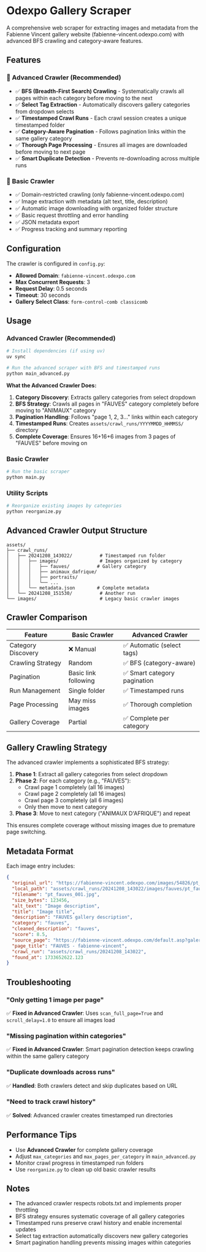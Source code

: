 # Odexpo Gallery Scraper

A comprehensive web scraper for extracting images and metadata from the Fabienne Vincent gallery website (fabienne-vincent.odexpo.com) with advanced BFS crawling and category-aware features.

## Features

### 🚀 Advanced Crawler (Recommended)
- ✅ **BFS (Breadth-First Search) Crawling** - Systematically crawls all pages within each category before moving to the next
- ✅ **Select Tag Extraction** - Automatically discovers gallery categories from dropdown selects
- ✅ **Timestamped Crawl Runs** - Each crawl session creates a unique timestamped folder
- ✅ **Category-Aware Pagination** - Follows pagination links within the same gallery category
- ✅ **Thorough Page Processing** - Ensures all images are downloaded before moving to next page
- ✅ **Smart Duplicate Detection** - Prevents re-downloading across multiple runs

### 📝 Basic Crawler
- ✅ Domain-restricted crawling (only fabienne-vincent.odexpo.com)
- ✅ Image extraction with metadata (alt text, title, description)
- ✅ Automatic image downloading with organized folder structure
- ✅ Basic request throttling and error handling
- ✅ JSON metadata export
- ✅ Progress tracking and summary reporting

## Configuration

The crawler is configured in `config.py`:

- **Allowed Domain**: `fabienne-vincent.odexpo.com`
- **Max Concurrent Requests**: 3
- **Request Delay**: 0.5 seconds
- **Timeout**: 30 seconds
- **Gallery Select Class**: `form-control-comb classicomb`

## Usage

### Advanced Crawler (Recommended)

```bash
# Install dependencies (if using uv)
uv sync

# Run the advanced scraper with BFS and timestamped runs
python main_advanced.py
```

**What the Advanced Crawler Does:**

1. **Category Discovery**: Extracts gallery categories from select dropdown
2. **BFS Strategy**: Crawls all pages in "FAUVES" category completely before moving to "ANIMAUX" category
3. **Pagination Handling**: Follows "page 1, 2, 3..." links within each category
4. **Timestamped Runs**: Creates `assets/crawl_runs/YYYYMMDD_HHMMSS/` directory
5. **Complete Coverage**: Ensures 16+16+6 images from 3 pages of "FAUVES" before moving on

### Basic Crawler

```bash
# Run the basic scraper
python main.py
```

### Utility Scripts

```bash
# Reorganize existing images by categories
python reorganize.py
```

## Advanced Crawler Output Structure

```
assets/
├── crawl_runs/
│   ├── 20241208_143022/          # Timestamped run folder
│   │   ├── images/               # Images organized by category
│   │   │   ├── fauves/          # Gallery category
│   │   │   ├── animaux_dafrique/
│   │   │   ├── portraits/
│   │   │   └── ...
│   │   └── metadata.json        # Complete metadata
│   └── 20241208_151530/          # Another run
└── images/                       # Legacy basic crawler images
```

## Crawler Comparison

| Feature | Basic Crawler | Advanced Crawler |
|---------|---------------|------------------|
| Category Discovery | ❌ Manual | ✅ Automatic (select tags) |
| Crawling Strategy | Random | ✅ BFS (category-aware) |
| Pagination | Basic link following | ✅ Smart category pagination |
| Run Management | Single folder | ✅ Timestamped runs |
| Page Processing | May miss images | ✅ Thorough completion |
| Gallery Coverage | Partial | ✅ Complete per category |

## Gallery Crawling Strategy

The advanced crawler implements a sophisticated BFS strategy:

1. **Phase 1**: Extract all gallery categories from select dropdown
2. **Phase 2**: For each category (e.g., "FAUVES"):
   - Crawl page 1 completely (all 16 images)
   - Crawl page 2 completely (all 16 images)  
   - Crawl page 3 completely (all 6 images)
   - Only then move to next category
3. **Phase 3**: Move to next category ("ANIMAUX D'AFRIQUE") and repeat

This ensures complete coverage without missing images due to premature page switching.

## Metadata Format

Each image entry includes:

```json
{
  "original_url": "https://fabienne-vincent.odexpo.com/images/54826/pt_fauves_001.jpg",
  "local_path": "assets/crawl_runs/20241208_143022/images/fauves/pt_fauves_001.jpg",
  "filename": "pt_fauves_001.jpg",
  "size_bytes": 123456,
  "alt_text": "Image description",
  "title": "Image title",
  "description": "FAUVES gallery description",
  "category": "fauves",
  "cleaned_description": "fauves",
  "score": 8.5,
  "source_page": "https://fabienne-vincent.odexpo.com/default.asp?galerie=54826",
  "page_title": "FAUVES - fabienne-vincent",
  "crawl_run": "assets/crawl_runs/20241208_143022",
  "found_at": 1733652622.123
}
```

## Troubleshooting

### "Only getting 1 image per page"
✅ **Fixed in Advanced Crawler**: Uses `scan_full_page=True` and `scroll_delay=1.0` to ensure all images load

### "Missing pagination within categories"
✅ **Fixed in Advanced Crawler**: Smart pagination detection keeps crawling within the same gallery category

### "Duplicate downloads across runs"
✅ **Handled**: Both crawlers detect and skip duplicates based on URL

### "Need to track crawl history"
✅ **Solved**: Advanced crawler creates timestamped run directories

## Performance Tips

- Use **Advanced Crawler** for complete gallery coverage
- Adjust `max_categories` and `max_pages_per_category` in `main_advanced.py`
- Monitor crawl progress in timestamped run folders
- Use `reorganize.py` to clean up old basic crawler results

## Notes

- The advanced crawler respects robots.txt and implements proper throttling
- BFS strategy ensures systematic coverage of all gallery categories
- Timestamped runs preserve crawl history and enable incremental updates
- Select tag extraction automatically discovers new gallery categories
- Smart pagination handling prevents missing images within categories

